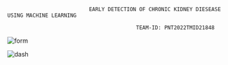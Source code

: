                               EARLY DETECTION OF CHRONIC KIDNEY DIESEASE USING MACHINE LEARNING     

                                             TEAM-ID: PNT2022TMID21848
                                             
![form](https://user-images.githubusercontent.com/100985219/201517795-ac41ee7b-2000-4ea7-82c3-247e3246277e.jpg)

![dash](https://user-images.githubusercontent.com/100985219/201517792-33e9e3e2-6ea1-481d-bc60-6665f11d764a.jpg)

